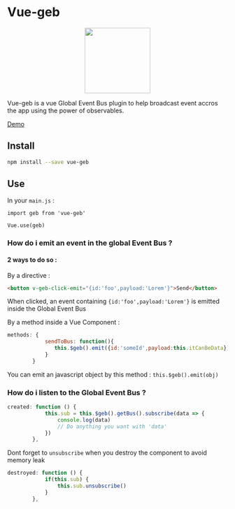 # Vue-geb 

<p align="center">
  <a href="https://github.com/vouill/vue-geb" target="_blank">
    <img width="150" src="https://github.com/vouill/vue-geb/tree/master/docs/beg-logo.png">
  </a>
</p>

Vue-geb is a vue Global Event Bus plugin to help broadcast event accros the app using the power of observables.

[Demo](https://vouill.github.io/vue-geb/)

## Install

```bash
npm install --save vue-geb
```
## Use

In your `main.js` : 
```
import geb from 'vue-geb'

Vue.use(geb)
```

### How do i emit an event in the global Event Bus ?

#### 2 ways to do so :
By a directive :

```html
<button v-geb-click-emit="{id:'foo',payload:'Lorem'}">Send</button>
```
When clicked, an event containing `{id:'foo',payload:'Lorem'}` is emitted inside the Global Event Bus

By a method inside a Vue Component : 

```javascript
methods: {
            sendToBus: function(){
               this.$geb().emit({id:'someId',payload:this.itCanBeData})
            }
        }
```

You can emit an javascript object by this method : `this.$geb().emit(obj)`

### How do i listen to the Global Event Bus ?

```javascript
created: function () {
            this.sub = this.$geb().getBus().subscribe(data => {
                console.log(data)
                // Do anything you want with 'data'
            })
        },
```

Dont forget to `unsubscribe` when you destroy the component to avoid memory leak

```javascript
destroyed: function () {
            if(this.sub) {
                this.sub.unsubscribe()
            }
        },
```